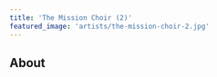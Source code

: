 ```yaml
---
title: 'The Mission Choir (2)'
featured_image: 'artists/the-mission-choir-2.jpg'
---
```


## About


